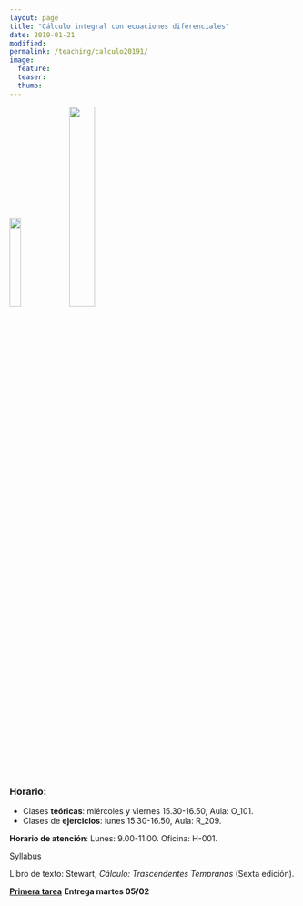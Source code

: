 ```yaml
---
layout: page
title: "Cálculo integral con ecuaciones diferenciales"
date: 2019-01-21
modified:
permalink: /teaching/calculo20191/
image:
  feature:
  teaser:
  thumb:
---
```


<p float="left">
  <img src="../../images/VectorField.svg" width="20%" />
  <img src="../../images/Integral_Test.svg" width="30%">
</p>

### Horario:
  + Clases **teóricas**: miércoles y viernes 15.30-16.50, Aula: O_101.
  + Clases de **ejercicios**: lunes 15.30-16.50, Aula: R_209.

**Horario de atención**:
Lunes: 9.00-11.00. Oficina: H-001.

[Syllabus](../../files/sylcalc20191.docx)

Libro de texto: Stewart, _Cálculo: Trascendentes Tempranas_ (Sexta edición).

[**Primera tarea**](../../files/1Tarea.pdf) **Entrega martes 05/02**
